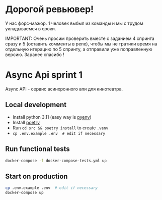 # Дорогой ревьювер!
У нас форс-мажор. 1 человек выбыл из команды и мы с трудом укладываемся в сроки.

IMPORTANT: Очень просим проверить вместе с заданием 4 спринта сразу и 5 (оставить комменты в репе),
чтобы мы не тратили время на отдельную итерацию по 5 спринту, а отправили уже поправленную версию.
Заранее спасибо !

# Async Api sprint 1
Async API - сервис асинхронного апи для кинотеатра.

## Local development
- Install python 3.11 (easy way is [pyenv](https://github.com/pyenv/pyenv?tab=readme-ov-file#installation))
- Install [poetry](https://python-poetry.org/docs/#installing-with-pipx)
- Run `cd src && poetry install` to create `.venv`
- ```cp .env.example .env  # edit if necessary```

## Run functional tests
```bash
docker-compose -f docker-compose-tests.yml up
```

## Start on production
```bash
cp .env.example .env  # edit if necessary
docker-compose up
```
